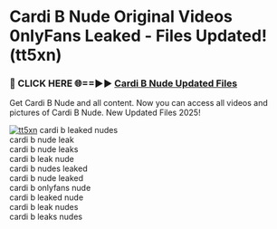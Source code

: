 # Cardi B Nude Original Videos 0nlyFans Leaked - Files Updated! (tt5xn)

<h3>🔴 CLICK HERE 🌐==►► <a href="https://tinyurl.com/yc6ubb5a" rel="nofollow">Cardi B Nude Updated Files</a></h3>

Get Cardi B Nude and all content. Now you can access all videos and pictures of Cardi B Nude. New Updated Files 2025!

[![tt5xn](https://i.imgur.com/7eu0CRL.gif)](https://tinyurl.com/yc6ubb5a)
cardi b leaked nudes<br>
cardi b nude leak<br>
cardi b nude leaks<br>
cardi b leak nude<br>
cardi b nudes leaked<br>
cardi b nude leaked<br>
cardi b onlyfans nude<br>
cardi b leaked nude<br>
cardi b leak nudes<br>
cardi b leaks nudes